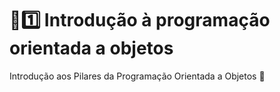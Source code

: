 # :sunrise::one: Introdução à programação orientada a objetos

Introdução aos Pilares da Programação Orientada a Objetos :school:
